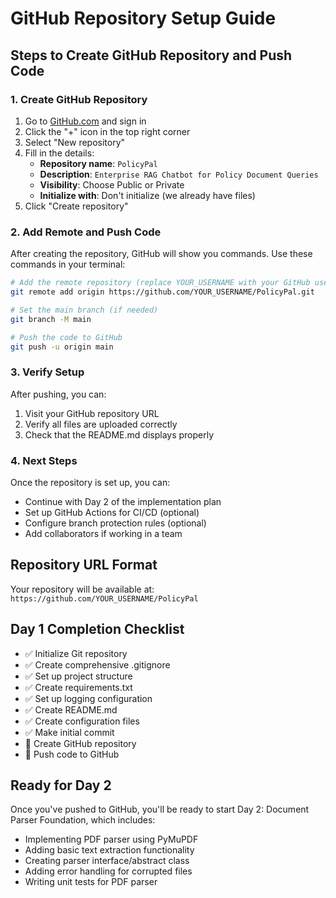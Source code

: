 # GitHub Repository Setup Guide

## Steps to Create GitHub Repository and Push Code

### 1. Create GitHub Repository
1. Go to [GitHub.com](https://github.com) and sign in
2. Click the "+" icon in the top right corner
3. Select "New repository"
4. Fill in the details:
   - **Repository name**: `PolicyPal`
   - **Description**: `Enterprise RAG Chatbot for Policy Document Queries`
   - **Visibility**: Choose Public or Private
   - **Initialize with**: Don't initialize (we already have files)
5. Click "Create repository"

### 2. Add Remote and Push Code
After creating the repository, GitHub will show you commands. Use these commands in your terminal:

```bash
# Add the remote repository (replace YOUR_USERNAME with your GitHub username)
git remote add origin https://github.com/YOUR_USERNAME/PolicyPal.git

# Set the main branch (if needed)
git branch -M main

# Push the code to GitHub
git push -u origin main
```

### 3. Verify Setup
After pushing, you can:
1. Visit your GitHub repository URL
2. Verify all files are uploaded correctly
3. Check that the README.md displays properly

### 4. Next Steps
Once the repository is set up, you can:
- Continue with Day 2 of the implementation plan
- Set up GitHub Actions for CI/CD (optional)
- Configure branch protection rules (optional)
- Add collaborators if working in a team

## Repository URL Format
Your repository will be available at:
`https://github.com/YOUR_USERNAME/PolicyPal`

## Day 1 Completion Checklist
- ✅ Initialize Git repository
- ✅ Create comprehensive .gitignore
- ✅ Set up project structure
- ✅ Create requirements.txt
- ✅ Set up logging configuration
- ✅ Create README.md
- ✅ Create configuration files
- ✅ Make initial commit
- 🔄 Create GitHub repository
- 🔄 Push code to GitHub

## Ready for Day 2
Once you've pushed to GitHub, you'll be ready to start Day 2: Document Parser Foundation, which includes:
- Implementing PDF parser using PyMuPDF
- Adding basic text extraction functionality
- Creating parser interface/abstract class
- Adding error handling for corrupted files
- Writing unit tests for PDF parser 
